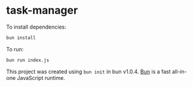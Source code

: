 # task-manager

To install dependencies:

```bash
bun install
```

To run:

```bash
bun run index.js
```

This project was created using `bun init` in bun v1.0.4. [Bun](https://bun.sh) is a fast all-in-one JavaScript runtime.
